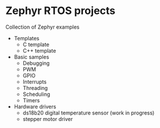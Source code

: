 # Zephyr RTOS projects
Collection of Zephyr examples

* Templates
    * C template
    * C++ template
* Basic samples
    * Debugging
    * PWM
    * GPIO
    * Interrupts 
    * Threading
    * Scheduling 
    * Timers
* Hardware drivers
    * ds18b20 digital temperature sensor (work in progress)
    * stepper motor driver